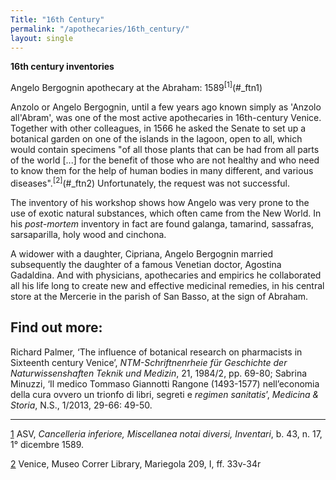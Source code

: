 ```yaml
---
Title: "16th Century"
permalink: "/apothecaries/16th_century/"
layout: single
---
```

**16th century inventories**

Angelo Bergognin apothecary at the Abraham: 1589<sup>[1]</sup>(#_ftn1)

Anzolo or Angelo Bergognin, until a few years ago known simply as 'Anzolo all'Abram', was one of the most active apothecaries in 16th-century Venice. Together with other colleagues, in 1566 he asked the Senate to set up a botanical garden on one of the islands in the lagoon, open to all, which would contain specimens "of all those plants that can be had from all parts of the world [...] for the benefit of those who are not healthy and who need to know them for the help of human bodies in many different, and various diseases".<sup>[2]</sup>(#_ftn2) Unfortunately, the request was not successful.

The inventory of his workshop shows how Angelo was very prone to the use of exotic natural substances, which often came from the New World. In his _post-mortem_ inventory in fact are found galanga, tamarind, sassafras, sarsaparilla, holy wood and cinchona.

A widower with a daughter, Cipriana, Angelo Bergognin married subsequently the daughter of a famous Venetian doctor, Agostina Gadaldina. And with physicians, apothecaries and empirics he collaborated all his life long to create new and effective medicinal remedies, in his central store at the Mercerie in the parish of San Basso, at the sign of Abraham.

## Find out more: 
Richard Palmer, ‘The influence of botanical research on pharmacists in Sixteenth century Venice’, _NTM-Schriftnenrheie für Geschichte der Naturwissenshaften Teknik und Medizin_, 21, 1984/2, pp. 69-80; 
Sabrina Minuzzi, ‘Il medico Tommaso Giannotti Rangone (1493-1577) nell’economia della cura ovvero un trionfo di libri, segreti e _regimen sanitatis_’, _Medicina & Storia_, N.S., 1/2013, 29-66: 49-50.

----------

[1](#_ftnref1) ASV, _Cancelleria inferiore, Miscellanea notai diversi, Inventari_, b. 43, n. 17, 1° dicembre 1589.

[2](#_ftnref2) Venice, Museo Correr Library, Mariegola 209, I, ff. 33v-34r
